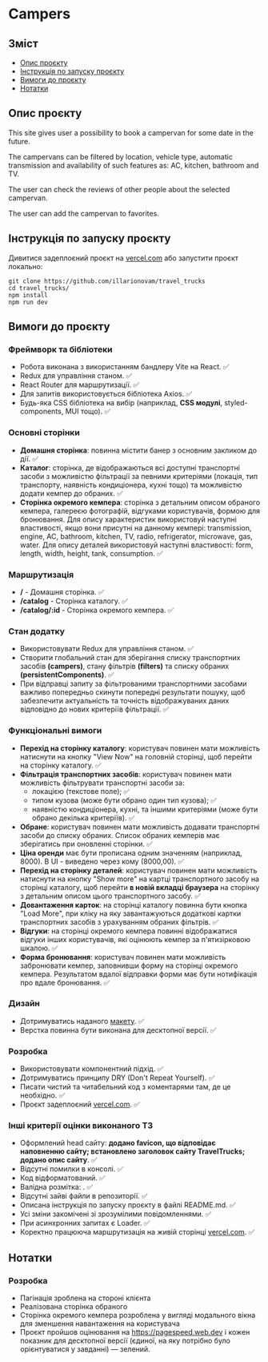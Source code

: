 <h1>Campers</h1>

<h2>Зміст</h2>

<ul>
<li><a href="#description">Опис проєкту</a></li>
<li><a href="#deploy">Інструкція по запуску проєкту</a></li>
<li><a href="#requirements">Вимоги до проєкту</a></li>
<li><a href="#notes">Нотатки</a></li>
</ul>

<h2 id="description">Опис проєкту</h2>

<p>This site gives user a possibility to book a campervan for some date in the future.</p>
<p>The campervans can be filtered by location, vehicle type, automatic transmission and availability of such features as: AC, kitchen, bathroom and TV.</p>
<p>The user can check the reviews of other people about the selected campervan.</p>
<p>The user can add the campervan to favorites.</p>

<h2 id="deploy">Інструкція по запуску проєкту</h2>

<p>Дивитися задеплоєний проєкт на <a href="https://campers-seven.vercel.app/">vercel.com</a> або запустити проєкт локально:</p>

```
git clone https://github.com/illarionovam/travel_trucks
cd travel_trucks/
npm install
npm run dev
```

<h2 id="requirements">Вимоги до проєкту</h2>

<h3>Фреймворк та бібліотеки</h3>

<ul>
<li>Робота виконана з використанням бандлеру Vite на React. ✅</li>
<li>Redux для управління станом. ✅</li>
<li>React Router для маршрутизації. ✅</li>
<li>Для запитів використовується бібліотека Axios. ✅</li>
<li>Будь-яка CSS бібліотека на вибір (наприклад, <span style="font-weight: bolder;">CSS модулі</span>, styled-components, MUI тощо). ✅</li>
</ul>

<h3>Основні сторінки</h3>

<ul>
<li><span style="font-weight: bolder;">Домашня сторінка</span>: повинна містити банер з основним закликом до дії. ✅</li>
<li><span style="font-weight: bolder;">Каталог</span>: сторінка, де відображаються всі доступні транспортні засоби з можливістю фільтрації за певними критеріями (локація, тип транспорту, наявність кондиціонера, кухні тощо) та можливістю додати кемпер до обраних. ✅</li>
<li><span style="font-weight: bolder;">Сторінка окремого кемпера</span>: сторінка з детальним описом обраного кемпера, галереєю фотографій, відгуками користувачів, формою для бронювання. Для опиcу характеристик використовуй наступні властивості, якщо вони присутні на данному кемпері: transmission, engine, AC, bathroom, kitchen, TV, radio, refrigerator, microwave, gas, water. Для опиcу деталей використовуй наступні властивості: form, length, width, height, tank, consumption. ✅</li>
</ul>

<h3>Маршрутизація</h3>

<ul>
<li><span style="font-weight: bolder;">/</span> - Домашня сторінка. ✅</li>
<li><span style="font-weight: bolder;">/catalog</span> - Сторінка каталогу. ✅</li>
<li><span style="font-weight: bolder;">/catalog/:id</span> - Сторінка окремого кемпера. ✅</li>
</ul>

<h3>Стан додатку</h3>

<ul>
<li>Використовувати Redux для управління станом. ✅</li>
<li>Створити глобальний стан для зберігання списку транспортних засобів <span style="font-weight: bolder;">(campers)</span>, стану фільтрів <span style="font-weight: bolder;">(filters)</span> та списку обраних <span style="font-weight: bolder;">(persistentComponents)</span>. ✅</li>
<li>При відправці запиту за фільтрованими транспортними засобами важливо попередньо скинути попередні результати пошуку, щоб забезпечити актуальність та точність відображуваних даних відповідно до нових критеріїв фільтрації. ✅</li>
</ul>

<h3>Функціональні вимоги</h3>

<ul>
<li><span style="font-weight: bolder;">Перехід на сторінку каталогу</span>: користувач повинен мати можливість натиснути на кнопку "View Now" на головній сторінці, щоб перейти на сторінку каталогу. ✅</li>
<li>
<span style="font-weight: bolder;">Фільтрація транспортних засобів</span>: користувач повинен мати можливість фільтрувати транспортні засоби за:
<ul>
<li>локацією (текстове поле); ✅</li>
<li>типом кузова (може бути обрано один тип кузова); ✅</li>
<li>наявністю кондиціонера, кухні, та іншими критеріями (може бути обрано декілька критеріїв). ✅</li>
</ul>
</li>
<li><span style="font-weight: bolder;">Обране</span>: користувач повинен мати можливість додавати транспортні засоби до списку обраних. Список обраних кемперів має зберігатись при оновленні сторінки. ✅</li>
<li><span style="font-weight: bolder;">Ціна оренди</span> має бути прописана одним значенням (наприклад, 8000). В UI - виведено через кому (8000,00). ✅</li>
<li><span style="font-weight: bolder;">Перехід на сторінку деталей</span>: користувач повинен мати можливість натиснути на кнопку "Show more" на картці транспортного засобу на сторінці каталогу, щоб перейти <span style="font-weight: bolder;">в новій вкладці браузера</span> на сторінку з детальним описом цього транспортного засобу. ✅</li>
<li><span style="font-weight: bolder;">Довантаження карток</span>: на сторінці каталогу повинна бути кнопка "Load More", при кліку на яку завантажуються додаткові картки транспортних засобів з урахуванням обраних фільтрів. ✅</li>
<li><span style="font-weight: bolder;">Відгуки</span>: на сторінці окремого кемпера повинні відображатися відгуки інших користувачів, які оцінюють кемпер за п'ятизірковою шкалою. ✅</li>
<li><span style="font-weight: bolder;">Форма бронювання</span>: користувач повинен мати можливість забронювати кемпер, заповнивши форму на сторінці окремого кемпера. Результатом вдалої відправки форми має бути нотифікація про вдале бронювання. ✅</li>
</ul>

<h3>Дизайн</h3>

<ul>
<li>Дотримуватись наданого <a href="https://www.figma.com/design/6vTbzaB3EPgOreQz2jOJJe/Campers?node-id=0-1&node-type=canvas&t=SfvE1I5tK0sWVse1-0">макету</a>. ✅</li>
<li>Верстка повинна бути виконана для десктопної версії. ✅ </li>
</ul>

<h3>Розробка</h3>

<ul>
<li>Використовувати компонентний підхід. ✅</li>
<li>Дотримуватись принципу DRY (Don't Repeat Yourself). ✅</li>
<li>Писати чистий та читабельний код з коментарями там, де це необхідно. ✅</li>
<li>Проєкт задеплоєний <a href="https://campers-seven.vercel.app/">vercel.com</a>. ✅</li>
</ul>

<h3>Інші критерії оцінки виконаного ТЗ</h3>

<ul>
<li>Оформлений head сайту: <span style="font-weight: bolder;">додано favicon, що відповідає наповненню сайту; встановлено заголовок сайту TravelTrucks; додано опис сайту</span>. ✅</li>
<li>Відсутні помилки в консолі. ✅</li>
<li>Код відформатований. ✅</li>
<li>Валідна розмітка: <span style="font-weight: bolder;"> </span>. ✅</li>
<li>Відсутні зайві файли в репозиторії. ✅</li>
<li>Описана інструкція по запуску проєкту в файлі README.md. ✅</li>
<li>Усі зміни закомічені зі зрозумілими повідомленнями. ✅</li>
<li>При асинхронних запитах є Loader. ✅</li>
<li>Коректно працююча маршрутизація на живій сторінці <a href="https://campers-seven.vercel.app/">vercel.com</a>. ✅</li>
</ul>

<h2 id="notes">Нотатки</h2>

<h3>Розробка</h3>

<ul>
<li>Пагінація зроблена на стороні клієнта</li>
<li>Реалізована сторінка обраного</li>
<li>Сторінка окремого кемпера розроблена у вигляді модального вікна для зменшення навантаження на користувача</li>
<li>Проєкт пройшов оцінювання на <a href="https://pagespeed.web.dev/analysis/https-campers-seven-vercel-app/7yl1ucxtcb?form_factor=desktop">https://pagespeed.web.dev</a> і кожен показник для десктопної версії (єдиної, на яку потрібно було орієнтуватися у завданні) — зелений.</li>
</ul>
